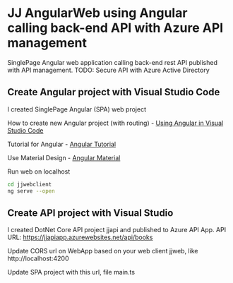 # JJ AngularWeb using Angular calling back-end API with Azure API management

SinglePage Angular web application calling back-end rest API published with API management.
TODO: Secure API with Azure Active Directory

## Create Angular project with Visual Studio Code

I created SinglePage Angular (SPA) web project

How to create new Angular project (with routing) - [Using Angular in Visual Studio Code](https://code.visualstudio.com/docs/nodejs/angular-tutorial)

Tutorial for Angular - [Angular Tutorial](https://angular.io/tutorial/toh-pt0)

Use Material Design - [Angular Material](https://material.angular.io/guide/getting-started)

Run web on localhost

```bash
cd jjwebclient
ng serve --open
```

## Create API project with Visual Studio

I created DotNet Core API project jjapi and published to Azure API App.
API URL: https://jjapiapp.azurewebsites.net/api/books

Update CORS url on WebApp based on your web client jjweb, like http://localhost:4200

Update SPA project with this url, file main.ts